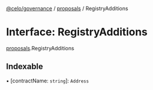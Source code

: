 [@celo/governance](../README.md) / [proposals](../modules/proposals.md) / RegistryAdditions

# Interface: RegistryAdditions

[proposals](../modules/proposals.md).RegistryAdditions

## Indexable

▪ [contractName: `string`]: `Address`
